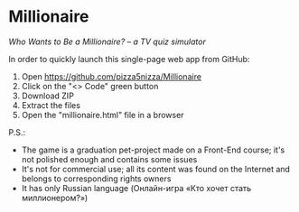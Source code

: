 # Millionaire

*Who Wants to Be a Millionaire? – a TV quiz simulator*

In order to quickly launch this single-page web app from GitHub:
1. Open https://github.com/pizza5nizza/Millionaire
2. Click on the "<> Code" green button
3. Download ZIP
4. Extract the files
5. Open the "millionaire.html" file in a browser

P.S.:
* The game is a graduation pet-project made on a Front-End course; it's not polished enough and contains some issues
* It's not for commercial use; all its content was found on the Internet and belongs to corresponding rights owners 
* It has only Russian language (Онлайн-игра «Кто хочет стать миллионером?»)
